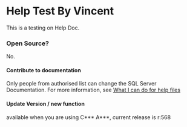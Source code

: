 # Help Test By Vincent

This is a testing on Help Doc.

### Open Source? 

No.

#### Contribute to documentation

Only people from authorised list can change the SQL Server Documentation. For more information, see [What I can do for help files](mailto:atvzwd@gmail.com)

#### Update Version / new function

available when you are using C*** A***, current release is r:568
